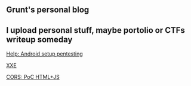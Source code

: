 ## Grunt's personal blog
## I upload personal stuff, maybe portolio or CTFs writeup someday

[Help: Android setup pentesting](android-pentesting.md)

[XXE](https://www.4armed.com/blog/exploiting-xxe-with-excel/)

[CORS: PoC HTML+JS](corsPOC.md)
